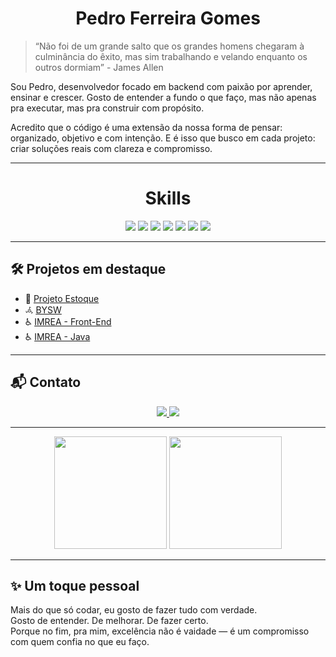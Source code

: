 <h1 align="center">Pedro Ferreira Gomes</h1>

> “Não foi de um grande salto que os grandes homens chegaram à culminância do êxito, mas sim trabalhando e velando enquanto os outros dormiam” - James Allen

Sou Pedro, desenvolvedor focado em backend com paixão por aprender, ensinar e crescer. Gosto de entender a fundo o que faço, mas não apenas pra executar, mas pra construir com propósito.

Acredito que o código é uma extensão da nossa forma de pensar: organizado, objetivo e com intenção. E é isso que busco em cada projeto: criar soluções reais com clareza e compromisso.

---

<h1 align="center">Skills</h1>

<div align="center">
  <img src="https://img.shields.io/badge/Java-007396?style=for-the-badge&logo=java&logoColor=white"/>
  <img src="https://img.shields.io/badge/Spring Boot-6DB33F?style=for-the-badge&logo=springboot&logoColor=white"/>
  <img src="https://img.shields.io/badge/JavaScript-F7DF1E?style=for-the-badge&logo=javascript&logoColor=black"/>
  <img src="https://img.shields.io/badge/Python-3776AB?style=for-the-badge&logo=python&logoColor=white"/>
  <img src="https://img.shields.io/badge/HTML 5-E34F26?style=for-the-badge&logo=html5&logoColor=white"/>
  <img src="https://img.shields.io/badge/CSS 3-1572B6?style=for-the-badge&logo=css3&logoColor=white"/>
  <img src="https://img.shields.io/badge/MySQL-4479A1?style=for-the-badge&logo=mysql&logoColor=white"/>
</div>

---

## 🛠️ Projetos em destaque

- 🔄 [Projeto Estoque](https://github.com/Ferreira2120/Projeto-Estoque)  
- 𖥂 [BYSW](https://github.com/Ferreira2120/Ferreira2120.git.io)  
- ♿ [IMREA - Front-End ](https://github.com/Challenge-2025/Front-end-Design-Engineering)
- ♿ [IMREA - Java ](https://github.com/Challenge-2025/Domain-Driven-Design-using-Java)

---

## 📬 Contato

<div align="center">
  <a href="mailto:pedroferreira.gomes03@gmail.com">
    <img src="https://img.shields.io/badge/E--mail-D14836?style=for-the-badge&logo=gmail&logoColor=white" />
  </a>
  <a href="www.linkedin.com/in/pedro-ferreira-a762532bb" target="_blank">
    <img src="https://img.shields.io/badge/LinkedIn-0A66C2?style=for-the-badge&logo=linkedin&logoColor=white" />
  </a>
</div>

---

<div align="center">
  <img height="180em" src="https://github-readme-stats.vercel.app/api?username=Ferreira2120&show_icons=true&theme=tokyonight" />
  <img height="180em" src="https://github-readme-stats.vercel.app/api/top-langs/?username=Ferreira2120&layout=compact&theme=tokyonight"/>
</div>

---

## ✨ Um toque pessoal

Mais do que só codar, eu gosto de fazer tudo com verdade.  
Gosto de entender. De melhorar. De fazer certo.  
Porque no fim, pra mim, excelência não é vaidade — é um compromisso com quem confia no que eu faço.
